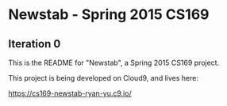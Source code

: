 # Newstab - Spring 2015 CS169 #

## Iteration 0 ##

This is the README for "Newstab", a Spring 2015 CS169 project.

This project is being developed on Cloud9, and lives here:

https://cs169-newstab-ryan-yu.c9.io/

